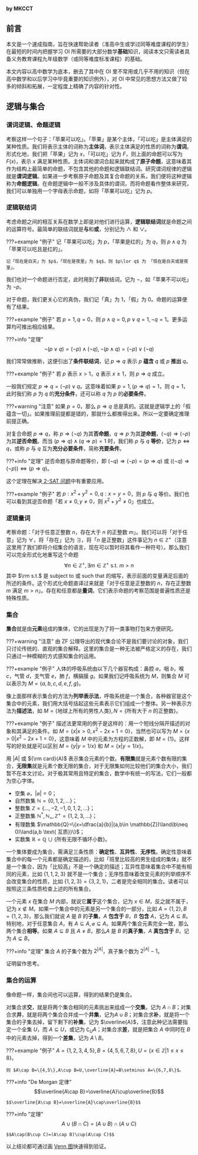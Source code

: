 **by MKCCT**

## 前言
本文是一个速成指南，旨在快速帮助读者（准高中生或学过同等难度课程的学生）在最短的时间内把握学习 OI 所需要的大部分数学**基础**知识，阅读本文只需读者具备义务教育课程九年级数学（或同等难度标准课程）的基础。

本文内容以高中数学为底本，删去了其中在 OI 里不常用或几乎不用的知识（但在高中数学和以后学习中毕竟重要的知识例外），对 OI 中常见的思想方法又做了较多的倾斜和拓展，一定程度上精确了内容的针对性。

## 逻辑与集合

### 谓词逻辑、命题逻辑

考察这样一个句子：「苹果可以吃」。「苹果」是某个主体，「可以吃」是主体满足的某种性质。我们将表示主体的词称为**主体词**，表示主体满足的性质的词称为**谓词**。形式化地，我们把「苹果」记为 $x$，「可以吃」记为 $F$，则上面的命题可以写为 $F(x)$，表示 $x$ 满足某种性质。主体词和谓词合起来就构成了**原子命题**，这意味着其作为结构上最简单的命题，不包含其他的命题和逻辑联结词。研究谓词规律的逻辑就是**谓词逻辑**。如果进一步考察原子命题及其复合命题的关系，我们便将这种逻辑称为**命题逻辑**。在命题逻辑中一般不涉及具体的谓词，而将命题看作整体来研究，我们可以单独用一个字母表示命题，如将「苹果可以吃」记为 $p$。

### 逻辑联结词

考虑命题之间的相互关系在数学上即是对他们进行运算，**逻辑联结词**就是命题之间的运算符号。最简单的联结词就是**与**和**或**，分别记为 $\land$ 和 $\lor$。

???+example "例子"
    记「苹果可以吃」为 $p$，「苹果是红的」为 $q$，则 $p\land q$ 为「苹果可以吃且是红的」。
    
    记「现在是白天」为 $p$，「现在是夜里」为 $q$，则 $p\lor q$ 为 「现在是白天或是夜里」。

我们也对一个命题进行否定，此时用到了**非**联结词，记为 $\lnot$，如「苹果不可以吃」为 $\lnot p$。

对于命题，我们更关心它的真伪，我们记「真」为 $1$，「假」为 $0$。命题的运算便有了结果。

???+example "例子"
    若 $p=1,q=0$，则 $p\land q=0,p\lor q=1,\lnot q=1$。更多运算均可推出相应结果。

???+info "定理"
    $$\lnot (p\lor q)=(\lnot p)\land (\lnot q),\lnot (p\land q)=(\lnot p)\lor(\lnot q)$$

我们常常做推断，这便引出了**条件联结词**，记 $p\Rightarrow q$ 表示 $p$ **蕴含** $q$ 或 $p$ **推出** $q$。

???+example "例子"
    若 $p$ 表示 $x>1$，$q$ 表示 $x\ge 1$，则 $p\Rightarrow q$ 成立。

一般我们规定 $p\Rightarrow q=(\lnot p)\lor q$。这意味着如果 $p=1, (p\Rightarrow q)=1$，则 $q=1$，此时我们称 $p$ 为 $q$ 的**充分条件**，还可以称 $q$ 为 $p$ 的**必要条件**。

???+warning "注意"
    如果 $p=0$，那么 $p\Rightarrow q$ 总是真的。这就是逻辑学上的「假蕴含一切」。如果推理前提都是错的，那就什么都推得出来。所以一定要确定推理前提正确。

对复合命题 $p\Rightarrow q$，称 $p\Rightarrow (\lnot q)$ 为其**否命题**，$q\Rightarrow p$ 为其**逆命题**，$(\lnot q)\Rightarrow (\lnot p)$ 为其**逆否命题**。而当 $(p\Rightarrow q)\land(q\Rightarrow p)=1$ 时，我们称 $p$ 与 $q$ **等价**，记为 $p\Leftrightarrow q$，或称 $p$ 与 $q$ 互为**充分必要条件**，简称**充要条件**。

???+info "定理"
    逆否命题与原命题等价，即 $(\lnot q)\Rightarrow (\lnot p)=(p\Rightarrow q)$ 或 $((\lnot q)\Rightarrow (\lnot p))\Leftrightarrow (p\Rightarrow q)$。

这个定理在解决[ 2-SAT 问题](https://oi-wiki.org/graph/2-sat/)中有重要应用。

???+example "例子"
    若 $p:x^2+y^2=0,q:x=y=0$，则 $p$ 与 $q$ 等价。我们也可以看到其逆否命题「若 $x\neq 0,y\neq 0$，则 $x^2+y^2\neq 0$」也成立。

### 逻辑量词

考察命题：「对于任意正整数 $n$，存在大于 $n$ 的正整数 $m$」。我们可以将「对于任意」记为 $\forall$，将「存在」记为 $\exists$，将「$n$ 是正整数」这件事记为 $n\in \mathbb{Z^+}$（注意这里用了我们即将介绍集合的语言，现在可以暂时将其看作一种符号）。那么我们可以完全形式化地重写这个命题
$$\forall n\in\mathbb{Z^+},\exists m\in\mathbb{Z^+} \textrm{ s.t. } m>n$$ 
其中 $\rm s.t.$ 是 subject to 或 such that 的缩写，表示前面的变量满足后面的所述的条件。这个形式化命题直译过来就是「对于任意是正整数的 $n$，存在正整数 $m$ 满足 $m>n$」。存在和任意都是**量词**，它们表示命题的考察范围是普遍性质还是特殊性质。

### 集合

**集合**就是由**元素**组成的集体，它的出现是为了将一类事物打包来方便研究。

???+warning "注意"
    由 ZF 公理导出的现代集合论不是我们要讨论的对象，我们只讨论传统的、直观的集合解释。这里的集合是一种无法被严格定义的存在，我们只通过一种模糊的方式感知集合的运用。

???+example "例子"
    人体的呼吸系统由以下几个器官构成：鼻腔 $a$，咽 $b$，喉 $c$，气管 $d$，支气管 $e$，肺 $f$，横膈膜 $g$。如果我们记呼吸系统为 $M$，则集合 $M$ 可以表示为 $M=\{a,b,c,d,e,f,g\}$。

像上面那样表示集合的方法为**列举表示法**，呼吸系统是一个集合，各种器官是这个集合中的元素，我们用大括号括起这些元素表示它们组成一个整体。另一种表示方法为**描述法**，如 $M=\{\text{地球上所有的男性人类}\},N=\{\text{所有大于 } n \text{ 的正整数}\}$。

???+example "例子"
    描述法更常用的例子是这样的：用一个短线分隔开描述的对象和其满足的条件。如 $M=\{x|x>0,x^2-2x+1=0\}$，当然也可以写为 $M=\{x>0|x^2-2x+1=0\}$，这意味着 $M$ 中的元素为方程的正数解，即 $M=\{1\}$。这样写的好处就是可以区别 $M=\{y|y=1/x\}$ 和 $M=\{x|y=1/x\}$。

用 $|A|$ 或 ${\rm card}(A)$ 表示集合元素的个数。**有限集**就是元素个数有限的集合，**无限集**就是元素个数无限的集合，对于无限集如何比较他们的集合大小，我们暂不在本文讨论。对于极其常用且特定的集合，数学中有统一的写法，它们一般都为空心字体。

- 空集 $\varnothing$，$|\varnothing|=0$；
- 自然数集 $\mathbb{N}=\{0,1,2,...\}$；
- 整数集 $\mathbb{Z}=\{...,-2,-1,0,1,2,...\}$；
- 正整数集 $\mathbb{N^*,N_+,Z^+}=\{1,2,3,...\}$；
- 有理数集 $\mathbb{Q}=\{x=\dfrac{a}{b}|(a,b\in \mathbb{Z})\land(b\neq 0)\land(a,b \text{ 互质})\}$；
- 实数集 $\mathbb{R} = \mathbb{Q}\cup\{\text{所有无限不循环小数}\}$。

一个集体要成为集合，需满足三条性质：**确定性**、**互异性**、**无序性**。确定性意味着集合中的每一个元素都是确定描述的，比如「班里比较高的男生组成的集体」就不是一个集合，因为「比较高」不是一个确定的描述；互异性意味着集合中不能有相同的元素，比如 $\{1,1,2,3\}$ 就不是一个集合；无序性意味着改变元素的列举顺序不会改变集合的性质，比如 $\{1,2,3\}=\{3,2,1\}$，二者是完全相同的集合。读者可以按照这三条性质检查上述的所有集合。

一个元素 $x$ 在集合 $M$ 内部，就说它**属于**这个集合，记为 $x\in M$，反之就不属于，记为 $x\not\in M$。如果一个集合中的元素是另一个集合的一部分，比如 $A=\{1,2\},B=\{1,2,3\}$，那么我们就说 $A$ 是 $B$ 的**子集**，$A$ **包含于** $B$，$B$ **包含** $A$，记为 $A\subseteq B$。特别地，对于任意集合 $A$，有 $A\subseteq A,\varnothing \subseteq A$。如果两个集合元素完全一致，那么两个集合**相等**。如果 $A\subseteq B$ 且 $A\neq B$，那么$A$ 是 $B$ 的**真子集**，$A$ **真包含于** $B$，记为 $A\subsetneq B$。

???+info "定理"
    集合 $A$ 的子集个数为 $2^{|A|}$，真子集个数为 $2^{|A|}-1$。

证明留作思考。

### 集合的运算

像命题一样，集合间也可以运算，得到的结果仍是集合。

对集合求**交**，就是将两个集合相同的元素挑出来组成一个**交集**，记为 $A \cap B$；对集合求**并**，就是将两个集合合并成一个**并集**，记为$A\cup B$；对集合求**补**，就是将一个集合的子集去掉，留下剩下的**补集**，记为 $\overline{A}$，注意此种记法需要指定一个全集 $U$，而 $A\subseteq U$，或记为 $\complement_UA$；对集合求**差**，就是把集合 $A$ 中同时在 $B$ 中的元素去掉，得到一个**差集**，记为 $A\setminus B$。

???+example "例子"
    $A=\{1,2,3,4,5\},B=\{4,5,6,7,8\},U=\{x\in\mathbb{Z}|1\le x\le 8\}$。
    
    则 $A\cap B=\{4,5\},A\cup B=U,\overline{A}=B\setminus A=\{6,7,8\}$。

???+info "De Morgan 定律"
    $$\overline{A\cap B}=\overline{A}\cup\overline{B}$$

    $$\overline{A\cup B}=\overline{A}\cap\overline{B}$$


???+info "定理"
    $$A\cup(B\cap C)=(A\cup B)\cap(A\cup C)$$

    $$A\cap(B\cup C)=(A\cap B)\cup(A\cap C)$$

以上结论都可通过画 [Venn 图](https://baike.baidu.com/item/%E6%96%87%E6%B0%8F%E5%9B%BE)快速得到验证。
